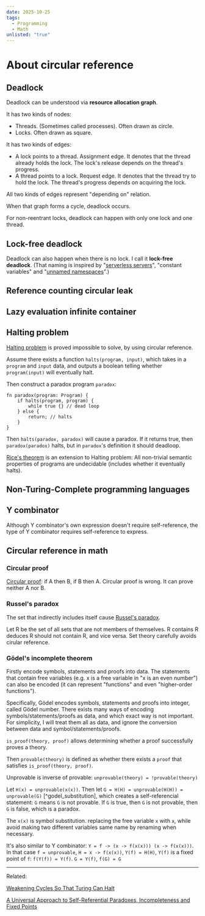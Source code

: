 ```yaml
---
date: 2025-10-25
tags:
  - Programming
  - Math
unlisted: "true"
---
```


# About circular reference

<!-- truncate -->

## Deadlock

Deadlock can be understood via **resource allocation graph**.

It has two kinds of nodes:

- Threads. (Sometimes called processes). Often drawn as circle.
- Locks. Often drawn as square.

It has two kinds of edges:

- A lock points to a thread. Assignment edge. It denotes that the thread already holds the lock. The lock's release depends on the thread's progress.
- A thread points to a lock. Request edge. It denotes that the thread try to hold the lock. The thread's progress depends on acquiring the lock.

All two kinds of edges represent "depending on" relation.

When that graph forms a cycle, deadlock occurs.

For non-reentrant locks, deadlock can happen with only one lock and one thread.

## Lock-free deadlock

Deadlock can also happen when there is no lock. I call it **lock-free deadlock**. (That naming is inspired by "[serverless servers](https://vercel.com/blog/serverless-servers-node-js-with-in-function-concurrency)", "constant variables" and "[unnamed namespaces](https://www.learncpp.com/cpp-tutorial/unnamed-and-inline-namespaces/)".)



## Reference counting circular leak



## Lazy evaluation infinite container


## Halting problem

[Halting problem](https://en.wikipedia.org/wiki/Halting_problem) is proved impossible to solve, by using circular reference.

Assume there exists a function `halts(program, input)`, which takes in a `program` and `input` data, and outputs a boolean telling whether `program(input)` will eventually halt.

Then construct a paradox program `paradox`: 

```pseudocode
fn paradox(program: Program) {
    if halts(program, program) {
        while true {} // dead loop
    } else {
        return; // halts
    }
}
```

  Then `halts(paradox, paradox)` will cause a paradox. If it returns true, then `paradox(paradox)` halts, but in `paradox`'s definition it should deadloop.
  
  [Rice's theorem](https://en.wikipedia.org/wiki/Rice%27s_theorem) is an extension to Halting problem: All non-trivial semantic properties of programs are undecidable (includes whether it eventually halts).

## Non-Turing-Complete programming languages



## Y combinator


Although Y combinator's own expression doesn't require self-reference, the type of Y combinator requires self-reference to express.

## Circular reference in math



### Circular proof

[Circular proof](https://en.wikipedia.org/wiki/Circular_reasoning): if A then B, if B then A. Circular proof is wrong. It can prove neither A nor B.

### Russel's paradox

The set that indirectly includes itself cause [Russel's paradox](https://en.wikipedia.org/wiki/Russell%27s_paradox).

Let R be the set of all sets that are not members of themselves. R contains R deduces R should not contain R, and vice versa. Set theory carefully avoids cirular reference.

### Gödel's incomplete theorem

Firstly encode symbols, statements and proofs into data. The statements that contain free variables (e.g. x is a free variable in "x is an even number") can also be encoded (it can represent "functions" and even "higher-order functions").

Specifically, Gödel encodes symbols, statements and proofs into integer, called Gödel number. There exists many ways of encoding symbols/statements/proofs as data, and which exact way is not important. For simplicity, I will treat them all as data, and ignore the conversion between data and symbol/statements/proofs.

`is_proof(theory, proof)` allows determining whether a proof successfully proves a theory. 
  
Then `provable(theory)` is defined as whether there exists a `proof` that satisfies `is_proof(theory, proof)`.

Unprovable is inverse of provable: `unprovable(theory) = !provable(theory)`

Let `H(x) = unprovable(x(x))`. Then let `G = H(H) = unprovable(H(H)) = unprovable(G)` [^godel_substitution], which creates a self-referencial statement: `G`  means `G` is not provable. If `G` is true, then `G` is not provable, then `G` is false, which is a paradox.

The `x(x)` is symbol substitution. replacing the free variable `x` with `x`, while avoid making two different variables same name by renaming when necessary. 

It's also similar to Y combinator: `Y = f -> (x -> f(x(x))) (x -> f(x(x)))`. In that case `f = unprovable`, `H = x -> f(x(x))`, `Y(f) = H(H)`, `Y(f)` is a fixed point of `f`: `f(Y(f)) = Y(f)`. `G = Y(f)`, `f(G) = G`

---

Related:

[Weakening Cycles So That Turing Can Halt](https://pling.jondgoodwin.com/post/weakening-cycles/)

[A Universal Approach to Self-Referential Paradoxes, Incompleteness and Fixed Points](https://arxiv.org/pdf/math/0305282)

